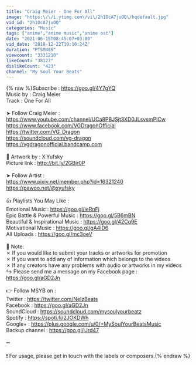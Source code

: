 ```yaml
---
title: "Craig Meier - One For All"
image: "https:\/\/i.ytimg.com\/vi\/2h1OcA7juOQ\/hqdefault.jpg"
vid_id: "2h1OcA7juOQ"
categories: "Music"
tags: ["anime","anime music","anime ost"]
date: "2021-06-15T08:45:07+03:00"
vid_date: "2018-12-22T19:10:24Z"
duration: "PT5M48S"
viewcount: "3331210"
likeCount: "38127"
dislikeCount: "423"
channel: "My Soul Your Beats"
---
```

{% raw %}Subscribe : <a rel="nofollow" target="blank" href="https://goo.gl/4Y7gYQ">https://goo.gl/4Y7gYQ</a><br />Music by : Craig Meier<br />Track : One For All<br /><br />➤ Follow Craig Meier :<br /><a rel="nofollow" target="blank" href="https://www.youtube.com/channel/UCa8PBJSjt3XD0JLsvsmPICw">https://www.youtube.com/channel/UCa8PBJSjt3XD0JLsvsmPICw</a><br /><a rel="nofollow" target="blank" href="https://www.facebook.com/VGDragonOfficial">https://www.facebook.com/VGDragonOfficial</a><br /><a rel="nofollow" target="blank" href="https://twitter.com/VG_Dragon">https://twitter.com/VG_Dragon</a><br /><a rel="nofollow" target="blank" href="https://soundcloud.com/vg-dragon">https://soundcloud.com/vg-dragon</a><br /><a rel="nofollow" target="blank" href="https://vgdragonofficial.bandcamp.com">https://vgdragonofficial.bandcamp.com</a><br /><br />🌆 Artwork by : X·Yufsky<br />Picture link : <a rel="nofollow" target="blank" href="http://bit.ly/2GBjr0P">http://bit.ly/2GBjr0P</a><br /><br />➤ Follow Artist :<br /><a rel="nofollow" target="blank" href="https://www.pixiv.net/member.php?id=16321240">https://www.pixiv.net/member.php?id=16321240</a><br /><a rel="nofollow" target="blank" href="https://pawoo.net/@xyufsky">https://pawoo.net/@xyufsky</a><br /><br />👍 Playlists You May Like :<br />Emotional Music : <a rel="nofollow" target="blank" href="https://goo.gl/ieRnFj">https://goo.gl/ieRnFj</a><br />Epic Battle &amp; Powerful Music : <a rel="nofollow" target="blank" href="https://goo.gl/5B6mBN">https://goo.gl/5B6mBN</a><br />Beautiful &amp; Inspirational Music : <a rel="nofollow" target="blank" href="https://goo.gl/42Cq9E">https://goo.gl/42Cq9E</a><br />Motivational Music : <a rel="nofollow" target="blank" href="https://goo.gl/gA4iD6">https://goo.gl/gA4iD6</a><br />All Uploads : <a rel="nofollow" target="blank" href="https://goo.gl/mc3oeV">https://goo.gl/mc3oeV</a><br /><br />📄 Note:<br />✗ If you would like to submit your tracks or artworks for promotion<br />✗ If you want to add any of information which belongs to the videos<br />✗ If any creators have any problems with audio or artworks in my videos<br />↪︎ Please send me a message on my Facebook page : <a rel="nofollow" target="blank" href="https://goo.gl/aGD2Jn">https://goo.gl/aGD2Jn</a><br /><br />👉 Follow MSYB on : <br />Twitter : <a rel="nofollow" target="blank" href="https://twitter.com/NelzBeats">https://twitter.com/NelzBeats</a><br />Facebook : <a rel="nofollow" target="blank" href="https://goo.gl/aGD2Jn">https://goo.gl/aGD2Jn</a><br />SoundCloud : <a rel="nofollow" target="blank" href="https://soundcloud.com/mysoulyourbeatz">https://soundcloud.com/mysoulyourbeatz</a><br />Spotify : <a rel="nofollow" target="blank" href="https://spoti.fi/2JOKDWh">https://spoti.fi/2JOKDWh</a><br />Google+ : <a rel="nofollow" target="blank" href="https://plus.google.com/u/0/+MySoulYourBeatsMusic">https://plus.google.com/u/0/+MySoulYourBeatsMusic</a><br />Backup channel : <a rel="nofollow" target="blank" href="https://goo.gl/jJrd47">https://goo.gl/jJrd47</a><br /><br />➖<br /><br />❗️ For usage, please get in touch with the labels or composers.{% endraw %}
